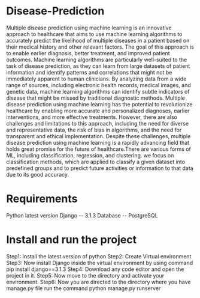 # Disease-Prediction
Multiple disease prediction using machine learning is an innovative approach to healthcare that aims to use machine learning algorithms to accurately predict the likelihood of multiple diseases in a patient based on their medical history and other relevant factors. The goal of this approach is to enable earlier diagnosis, better treatment, and improved patient outcomes. Machine learning algorithms are particularly well-suited to the task of disease prediction, as they can learn from large datasets of patient information and identify patterns and correlations that might not be immediately apparent to human clinicians. By analyzing data from a wide range of sources, including electronic health records, medical images, and genetic data, machine learning algorithms can identify subtle indicators of disease that might be missed by traditional diagnostic methods. Multiple disease prediction using machine learning has the potential to revolutionize healthcare by enabling more accurate and personalized diagnoses, earlier interventions, and more effective treatments. However, there are also challenges and limitations to this approach, including the need for diverse and representative data, the risk of bias in algorithms, and the need for transparent and ethical implementation. Despite these challenges, multiple disease prediction using machine learning is a rapidly advancing field that holds great promise for the future of healthcare.There are various forms of ML, including classification, regression, and clustering.  we focus on classification methods, which are applied to classify a given dataset into predefined groups and to predict future activities or information to that data due to its good accuracy.
# Requirements
Python latest version
Django -- 3.1.3
Database -- PostgreSQL

# Install and run the project
Step1: Install the latest version of python
Step2: Create Virtual environment
Step3: Now install Django inside the virtual environment by using command pip install django==3.1.3
Step4: Download any code editor and open the project in it.
Step5: Now move to the directory and activate your environment.
Step6: Now you are directed to the directory where you have manage.py file run the command python manage.py runserver
